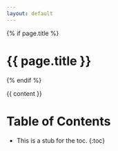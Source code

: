 ```yaml
---
layout: default
---
```


<div class="note-content">

{% if page.title %}
<h1 class="content-title">{{ page.title }}</h1>
{% endif %}

{{ content }}

<div>

<div class="toc">

<h1 class="toc-header">Table of Contents</h1>

* This is a stub for the toc.
{:toc}

</div>

